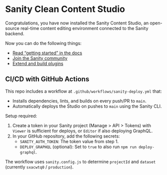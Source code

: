 # Sanity Clean Content Studio

Congratulations, you have now installed the Sanity Content Studio, an open-source real-time content editing environment connected to the Sanity backend.

Now you can do the following things:

- [Read “getting started” in the docs](https://www.sanity.io/docs/introduction/getting-started?utm_source=readme)
- [Join the Sanity community](https://www.sanity.io/community/join?utm_source=readme)
- [Extend and build plugins](https://www.sanity.io/docs/content-studio/extending?utm_source=readme)

## CI/CD with GitHub Actions

This repo includes a workflow at `.github/workflows/sanity-deploy.yml` that:

- Installs dependencies, lints, and builds on every push/PR to `main`.
- Automatically deploys the Studio on pushes to `main` using the Sanity CLI.

Setup required:

1. Create a token in your Sanity project (Manage > API > Tokens) with `Viewer` is sufficient for deploys, or `Editor` if also deploying GraphQL.
2. In your GitHub repository, add the following secrets:
	- `SANITY_AUTH_TOKEN`: The token value from step 1.
	- `DEPLOY_GRAPHQL` (optional): Set to `true` to also run `npm run deploy-graphql`.

The workflow uses `sanity.config.js` to determine `projectId` and `dataset` (currently `sxacwtq0` / `production`).
